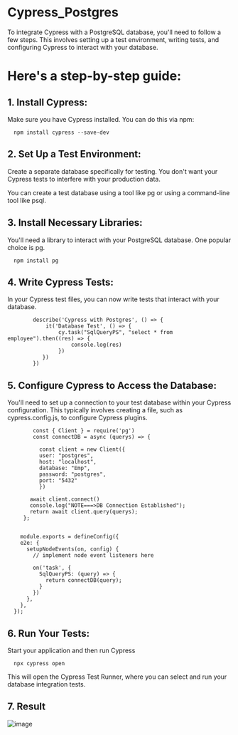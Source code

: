 # Cypress_Postgres

To integrate Cypress with a PostgreSQL database, you'll need to follow a few steps. This involves setting up a test environment, writing tests, and configuring Cypress to interact with your database.

# Here's a step-by-step guide:

## 1. Install Cypress:

Make sure you have Cypress installed. You can do this via npm:

      npm install cypress --save-dev
      
## 2. Set Up a Test Environment:

Create a separate database specifically for testing. You don't want your Cypress tests to interfere with your production data.

You can create a test database using a tool like pg or using a command-line tool like psql.

## 3. Install Necessary Libraries:

You'll need a library to interact with your PostgreSQL database. One popular choice is pg.

      npm install pg

## 4. Write Cypress Tests:

In your Cypress test files, you can now write tests that interact with your database. 

            describe('Cypress with Postgres', () => {
                it('Database Test', () => {
                    cy.task("SqlQueryPS", "select * from employee").then((res) => {
                        console.log(res)
                    })
               })
            })

## 5. Configure Cypress to Access the Database:

You'll need to set up a connection to your test database within your Cypress configuration. This typically involves creating a file, such as cypress.config.js, to configure Cypress plugins.

            const { Client } = require('pg')
            const connectDB = async (querys) => {

              const client = new Client({
              user: "postgres",
              host: "localhost",
              database: "Emp",
              password: "postgres",
              port: "5432"
              })

           await client.connect()
           console.log("NOTE===>DB Connection Established");
           return await client.query(querys);
         };


        module.exports = defineConfig({
        e2e: {
          setupNodeEvents(on, config) {
            // implement node event listeners here

            on('task', {
              SqlQueryPS: (query) => {
                return connectDB(query);
              }
            })
          },
        },
      });

## 6. Run Your Tests:

Start your application and then run Cypress

      npx cypress open

This will open the Cypress Test Runner, where you can select and run your database integration tests.

## 7. Result

![image](https://github.com/SudheerBarakers/Cypress_Postgres/assets/120264688/6d16cb9d-d026-49ef-9b98-6afb38c62781)

